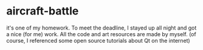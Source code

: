 # aircraft-battle
it's one of my homework. To meet the deadline, I stayed up all night and got a nice (for me) work. All the code and art resources are made by myself. (of course, I referenced some open source tutorials about Qt on the internet)
